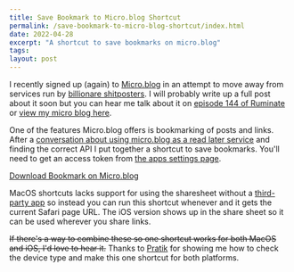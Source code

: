 ```yaml
---
title: Save Bookmark to Micro.blog Shortcut
permalink: /save-bookmark-to-micro-blog-shortcut/index.html
date: 2022-04-28
excerpt: "A shortcut to save bookmarks on micro.blog"
tags:
layout: post
---
```


I recently signed up (again) to [Micro.blog](https://micro.blog) in an attempt to move away from services run by [billionare shitposters](https://en.wikipedia.org/wiki/Elon_Musk). I will probably write up a full post about it soon but you can hear me talk about it on [episode 144 of Ruminate](https://ruminatepodcast.com/episodes/144) or [view my micro blog here](https://toot.rknight.me).

One of the features Micro.blog offers is bookmarking of posts and links. After a [conversation about using micro.blog as a read later service](https://micro.blog/rknightuk/12770616) and finding the correct API I put together a shortcut to save bookmarks. You'll need to get an access token from [the apps settings page](https://micro.blog/account/apps).

[Download Bookmark on Micro.blog](https://www.icloud.com/shortcuts/876d4c98272c4deb9f155a656a6929ec)

MacOS shortcuts lacks support for using the sharesheet without a [third-party app](https://apps.apple.com/us/app/sharebot-for-shortcuts/id1597340986?mt=12) so instead you can run this shortcut whenever and it gets the current Safari page URL. The iOS version shows up in the share sheet so it can be used wherever you share links.

~~If there's a way to combine these so one shortcut works for both MacOS and iOS, I'd love to hear it.~~ Thanks to [Pratik](https://micro.blog/pratik/12775485) for showing me how to check the device type and make this one shortcut for both platforms.